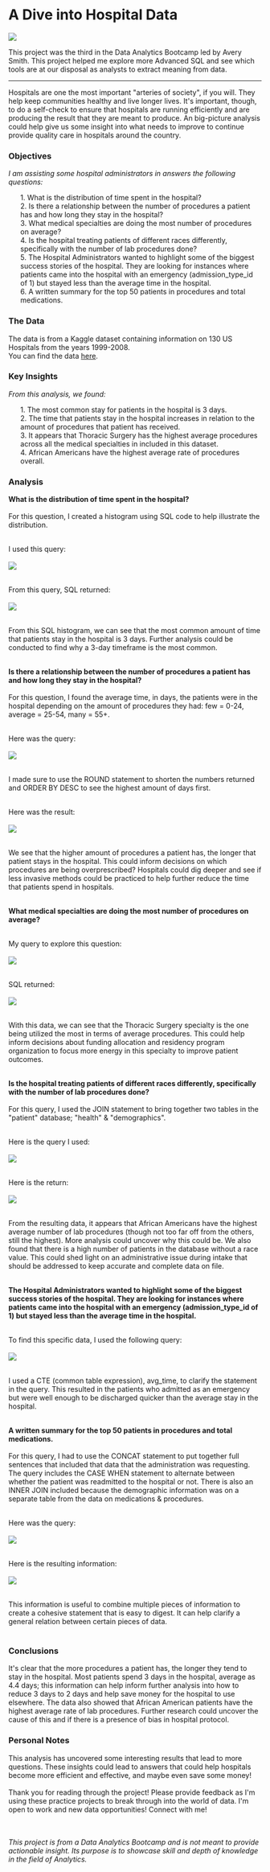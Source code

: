 # A Dive into Hospital Data

<img src="images/qSQLprojectpic.png?raw=true">

This project was the third in the Data Analytics Bootcamp led by Avery Smith. This project helped me explore more Advanced SQL and see which tools are at our disposal as analysts to extract meaning from data.<br>

---

Hospitals are one the most important "arteries of society", if you will. They help keep communities healthy and live longer lives. It's important, though, to do a self-check to ensure that hospitals are running efficiently and are producing the result that they are meant to produce. An big-picture analysis could help give us some insight into what needs to improve to continue provide quality care in hospitals around the country.<br>

### Objectives
*I am assisting some hospital administrators in answers the following questions:*
<ol>
  1. What is the distribution of time spent in the hospital?<br>
  2. Is there a relationship between the number of procedures a patient has and how long they stay in the hospital?<br>
  3. What medical specialties are doing the most number of procedures on average?<br>
  4. Is the hospital treating patients of different races differently, specifically with the number of lab procedures done?<br>
  5. The Hospital Administrators wanted to highlight some of the biggest success stories of the hospital. They are looking for instances where patients came into the hospital with an emergency (admission_type_id of 1) but stayed less than the average time in the hospital.<br>
  6. A written summary for the top 50 patients in procedures and total medications.
</ol>

### The Data
The data is from a Kaggle dataset containing information on 130 US Hospitals from the years 1999-2008.<br>
You can find the data [here](https://www.kaggle.com/code/iabhishekofficial/prediction-on-hospital-readmission/data?select=diabetic_data.csv).

### Key Insights
*From this analysis, we found:*
<ol>
  1. The most common stay for patients in the hospital is 3 days.<br>
  2. The time that patients stay in the hospital increases in relation to the amount of procedures that patient has received.<br>
  3. It appears that Thoracic Surgery has the highest average procedures across all the medical specialties in included in this dataset.<br>
  4. African Americans have the highest average rate of procedures overall.
</ol>

### Analysis
**What is the distribution of time spent in the hospital?**<br><br>
For this question, I created a histogram using SQL code to help illustrate the distribution. <br><br>

I used this query:<br><br>
<img src="images/q1 sql code histogram.png?raw=true"><br><br>

From this query, SQL returned:<br><br>
<img src="images/q1 histogram result.png?raw=true"><br><br>

From this SQL histogram, we can see that the most common amount of time that patients stay in the hospital is 3 days. Further analysis could be conducted to find why a 3-day timeframe is the most common.<br><br>


**Is there a relationship between the number of procedures a patient has and how long they stay in the hospital?**<br><br>
For this question, I found the average time, in days, the patients were in the hospital depending on the amount of procedures they had: few = 0-24, average = 25-54, many = 55+.<br><br>

Here was the query:<br><br>
<img src="images/q2 avg amount query.png?raw=true"><br><br>

I made sure to use the ROUND statement to shorten the numbers returned and ORDER BY DESC to see the highest amount of days first.<br><br>

Here was the result:<br><br>
<img src="images/q2 avg amoount result.png?raw=true"><br><br>

We see that the higher amount of procedures a patient has, the longer that patient stays in the hospital. This could inform decisions on which procedures are being overprescribed? Hospitals could dig deeper and see if less invasive methods could be practiced to help further reduce the time that patients spend in hospitals.<br><br>


**What medical specialties are doing the most number of procedures on average?**<br><br>

My query to explore this question:<br><br>
<img src="images/q3 med spec query.png?raw=true"><br><br>

SQL returned:<br><br>
<img src="images/q3 med spec result.png?raw=true"><br><br>

With this data, we can see that the Thoracic Surgery specialty is the one being utilized the most in terms of average procedures. This could help inform decisions about funding allocation and residency program organization to focus more energy in this specialty to improve patient outcomes.<br><br>


**Is the hospital treating patients of different races differently, specifically with the number of lab procedures done?**<br><br>
For this query, I used the JOIN statement to bring together two tables in the "patient" database; "health" & "demographics". <br><br>

Here is the query I used:<br><br>
<img src="images/q4 query.png?raw=true"><br><br>

Here is the return:<br><br>
<img src="images/q4 result.png?raw=true"><br><br>

From the resulting data, it appears that African Americans have the highest average number of lab procedures (though not too far off from the others, still the highest). More analysis could uncover why this could be. We also found that there is a high number of patients in the database without a race value. This could shed light on an administrative issue during intake that should be addressed to keep accurate and complete data on file.<br><br>


**The Hospital Administrators wanted to highlight some of the biggest success stories of the hospital. They are looking for instances where patients came into the hospital with an emergency (admission_type_id of 1) but stayed less than the average time in the hospital.**<br><br>

To find this specific data, I used the following query:<br><br>
<img src="images/q5 query.png?raw=true"><br><br>

I used a CTE (common table expression), avg_time, to clarify the statement in the query. This resulted in the patients who admitted as an emergency but were well enough to be discharged quicker than the average stay in the hospital.<br><br>


**A written summary for the top 50 patients in procedures and total medications.**<br><br>
For this query, I had to use the CONCAT statement to put together full sentences that included that data that the administration was requesting. The query includes the CASE WHEN statement to alternate between whether the patient was readmitted to the hospital or not. There is also an INNER JOIN included because the demographic information was on a separate table from the data on medications & procedures. <br><br>

Here was the query:<br><br>
<img src="images/q6 query.png?raw=true"><br><br>

Here is the resulting information:<br><br>
<img src="images/q6 result.png?raw=true"><br><br>

This information is useful to combine multiple pieces of information to create a cohesive statement that is easy to digest. It can help clarify a general relation between certain pieces of data.<br><br>


### Conclusions
It's clear that the more procedures a patient has, the longer they tend to stay in the hospital. Most patients spend 3 days in the hospital, average as 4.4 days; this information can help inform further analysis into how to reduce 3 days to 2 days and help save money for the hospital to use elsewhere. The data also showed that African American patients have the highest average rate of lab procedures. Further research could uncover the cause of this and if there is a presence of bias in hospital protocol.

### Personal Notes
This analysis has uncovered some interesting results that lead to more questions. These insights could lead to answers that could help hospitals become more efficient and effective, and maybe even save some money!<br><br>
Thank you for reading through the project! Please provide feedback as I'm using these practice projects to break through into the world of data. I'm open to work and new data opportunities! Connect with me!<br><br><br>

*This project is from a Data Analytics Bootcamp and is not meant to provide actionable insight. Its purpose is to showcase skill and depth of knowledge in the field of Analytics.*

